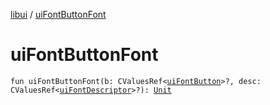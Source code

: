 [libui](index.md) / [uiFontButtonFont](./ui-font-button-font.md)

# uiFontButtonFont

`fun uiFontButtonFont(b: CValuesRef<`[`uiFontButton`](ui-font-button.md)`>?, desc: CValuesRef<`[`uiFontDescriptor`](ui-font-descriptor/index.md)`>?): `[`Unit`](https://kotlinlang.org/api/latest/jvm/stdlib/kotlin/-unit/index.html)